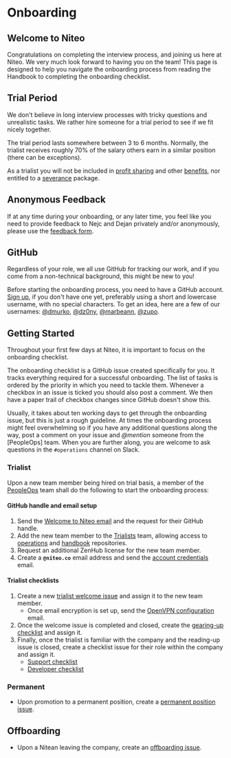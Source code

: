 # Onboarding

## Welcome to Niteo

Congratulations on completing the interview process, and joining us here at Niteo. We very much look forward to having you on the team! This page is designed to help you navigate the onboarding process from reading the Handbook to completing the onboarding checklist.

## Trial Period

We don't believe in long interview processes with tricky questions and unrealistic tasks. We rather hire someone for a trial period to see if we fit nicely together.

The trial period lasts somewhere between 3 to 6 months. Normally, the trialist receives roughly 70% of the salary others earn in a similar position (there can be exceptions).

As a trialist you will not be included in [profit sharing](../people/profit-sharing.md) and other [benefits](../people/benefits.md), nor entitled to a [severance](../people/salary.md#lay-off--severance-policy) package.

## Anonymous Feedback

If at any time during your onboarding, or any later time, you feel like you need to provide feedback to Nejc and Dejan privately and/or anonymously, please use the [feedback form](https://niteoweb.github.io/feedback).

## GitHub

Regardless of your role, we all use GitHub for tracking our work, and if you come from a non-technical background, this might be new to you!

Before starting the onboarding process, you need to have a GitHub account. [Sign up](https://github.com/join), if you don't have one yet, preferably using a short and lowercase username, with no special characters. To get an idea, here are a few of our usernames: [@dmurko](https://github.com/dmurko), [@dz0ny](https://github.com/dz0ny), [@marbeann](https://github.com/marbeann), [@zupo](https://github.com/zupo).

## Getting Started

Throughout your first few days at Niteo, it is important to focus on the onboarding checklist.

The onboarding checklist is a GitHub issue created specifically for you. It tracks everything required for a successful onboarding. The list of tasks is ordered by the priority in which you need to tackle them. Whenever a checkbox in an issue is ticked you should also post a comment. We then have a paper trail of checkbox changes since GitHub doesn't show this.

Usually, it takes about ten working days to get through the onboarding issue, but this is just a rough guideline. At times the onboarding process might feel overwhelming so if you have any additional questions along the way, post a comment on your issue and _@mention_ someone from the [PeopleOps] team. When you are further along, you are welcome to ask questions in the `#operations` channel on Slack.

### Trialist

Upon a new team member being hired on trial basis, a member of the [PeopleOps](https://github.com/orgs/niteoweb/teams/peopleops) team shall do the following to start the onboarding process:

#### GitHub handle and email setup

1. Send the <a href="mailto:?
subject=Welcome to Niteo
&body=
Hey, welcome to Niteo!%0D%0A
%0D%0A
We keep everything related to work on GitHub so I will be short:%0D%0A
%0D%0A
• Firstly, please read https://github.com/niteoweb/handbook/blob/master/5_People/onboarding.md %0D%0A
• And reply with your GitHub handle.%0D%0A
%0D%0A
Regards%0D%0A%0D%0A
">Welcome to Niteo email</a> and the request for their GitHub handle.
1. Add the new team member to the [Trialists](https://github.com/orgs/niteoweb/teams/trialists) team, allowing access to [operations](https://github.com/niteoweb/operations) and [handbook](https://github.com/niteoweb/handbook) repositories.
1. Request an additional ZenHub license for the new team member.
1. Create a **`@niteo.co`** email address and send the <a href="mailto:?
subject=Niteo Email Account and Onboarding Checklist
&cc=@niteo.co
&body=
Hey!%0D%0A
%0D%0A
Here's your Niteo email. You'll be using it for communication with us and for subscribing to websites.%0D%0A
%0D%0A
w: https://apps.rackspace.com/%0D%0A
u: [email]%0D%0A
p: [pass]%0D%0A
%0D%0A
Please change your password immediately after you log in. You can do that in the
 top right Settings menu.%0D%0A
%0D%0A
I've also created your onboarding checklist so you can continue with the onboarding process:%0D%0A
%0D%0A
• [LINK_ONBOARDING_CHECKLIST]%0D%0A
%0D%0A
Regards%0D%0A%0D%0A
"> account credentials </a> email.


#### Trialist checklists

1. Create a new [trialist welcome issue](https://github.com/niteoweb/operations/issues/new?template=onboarding-trialist_0-welcome.md&title=Onboarding%20trialist%20welcome:%20[FirstName%20LastName]&label=people) and assign it to the new team member.
    * Once email encryption is set up, send the <a href="mailto:@niteo.co?
subject=Niteo OpenVPN
&body=
Hey!%0D%0A
%0D%0A
To securely connect to our internal intranet, Intra, you will first need to setup and connect to our VPN. %0D%0A
%0D%0A
I have attached your OpenVPN configuration files.%0D%0A
%0D%0A
Once configured, connect to our VPN and you should have access to our Intra pages, such as http://docs.niteo.co/.%0D%0A
%0D%0A
Regards%0D%0A%0D%0A
">OpenVPN configuration</a> email.
1. Once the welcome issue is completed and closed, create the [gearing-up checklist](https://github.com/niteoweb/operations/issues/new?template=onboarding-trialist_1-gearing-up.md&title=Onboarding%20company%20reading-up:%20[FirstName%20LastName]&label=people) and assign it.
1. Finally, once the trialist is familiar with the company and the reading-up issue is closed, create a checklist issue for their role within the company and assign it.
    * [Support checklist](https://github.com/niteoweb/operations/issues/new?template=onboarding-trialist_role-support.md&title=Onboarding%20for%20support:%20[FirstName%20LastName]&label=people)
    * [Developer checklist](https://github.com/niteoweb/operations/issues/new?template=onboarding-trialist_role-developer.md&title=Onboarding%20for%20developer:%20[FirstName%20LastName]&label=people)


### Permanent

* Upon promotion to a permanent position, create a [permanent position issue](https://github.com/niteoweb/operations/issues/new?template=onboarding-permanent-position.md&title=Onboarding%20for%20permanent%20position:%20[FirstName%20LastName]&label=people).


## Offboarding

* Upon a Nitean leaving the company, create an [offboarding issue](https://github.com/niteoweb/operations/issues/new?template=offboarding.md&title=Offboarding:%20[FirstName%20LastName]&label=people).

